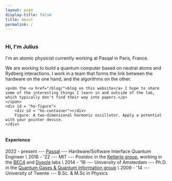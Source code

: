 ```yaml
---
layout: page
display-title: false
title: About
permalink: /
---
```


<script src="/assets/d3.v7.min.js"></script>
<script src="/assets/math.js"></script>
<script src="/assets/pages/about/2d_ho.js" defer></script>

<style>
    #about-container {
        display: flex;
        align-items: center;
        justify-content: center;
        flex-wrap: wrap;
        gap: 30px;
    }
    #about {
        display: inline;
        flex-basis: 40%;
        flex-grow: 1;
    }
    #ho-container {
        width: 250px;
        height: 250px;
        padding-bottom: 10px;
    }
    #ho-figure {
        text-align: center;
        font-family: monospace;
        font-size: 9pt;
        flex-basis: 30%;
        padding-bottom: 10px;
        touch-action: none;
    }
</style>

<div id = "about-container">
    <span id = "about">
    <h3>Hi, I'm Julius</h3>
    <p>I'm an atomic physicist currently working at Pasqal in Paris, France.</p>
    <p>We are working to build a quantum computer based on neutral atoms and Rydberg interactions. I work in a team that forms the link between the hardware on the one hand, and the algorithms on the other.</p>
    <!-- <p>I work in labs where we try to simulate uncontrollable and complicated quantum mechanical systems using controllable and (slightly) less complicated ones.</p> -->

    <p>On the <a href="/blog/">blog on this website</a> I hope to share some of the interesting things I learn in and outside of the lab, which typically don't find their way into papers.</p>
    </span>
    <div id = "ho-figure">
        <div id = "ho-container"></div>
        Figure: A two-dimensional harmonic oscillator. Apply a potential with your pointer device.
    </div>
</div>

#### Experience
2022 - present --- [Pasqal](https://pasqal.io/) --- Hardware/Software Interface Quantum Engineer \\
2018 - '22 --- MIT --- Postdoc in the [Ketterle group](https://www.rle.mit.edu/cua_pub/ketterle_group/home.htm), working in the [BEC4](https://bec4.mit.edu) and [Dypole](https://dypole.mit.edu) labs \\
2014 - '18 --- University of Amsterdam --- Ph.D. in the [Quantum Gases & Quantum Information group](https://iop.uva.nl/content/research-groups/qgqi/quantum-gases-quantum-information.html) \\
2009 - '14 --- University of Twente --- B.Sc. & M.Sc in Physics
